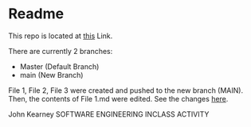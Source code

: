 # Readme

This repo is located at [this](https://github.com/JohnKearney1/Software-Engineering-Git-Test) Link.

There are currently 2 branches:
- Master (Default Branch)
- main (New Branch)

File 1, File 2, File 3 were created and pushed to the new branch (MAIN). Then, the contents of File 1.md were edited. See the changes [here](https://github.com/JohnKearney1/Software-Engineering-Git-Test/commit/a62873c28da3a9cb526a0d8ed888792f2b3f3949).

John Kearney SOFTWARE ENGINEERING INCLASS ACTIVITY